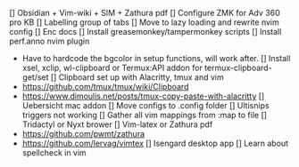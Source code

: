 [] Obsidian + Vim-wiki + SIM + Zathura pdf
[] Configure ZMK for Adv 360 pro KB
[] Labelling group of tabs
[] Move to lazy loading and rewrite nvim config
[] Enc docs
[] Install greasemonkey/tampermonkey scripts
[] Install perf.anno nvim plugin
  - Have to hardcode the bgcolor in setup functions, will work after.
[] Install xsel, xclip, wl-clipboard or Termux:API addon for termux-clipboard-get/set
[] Clipboard set up with Alacritty, tmux and vim
  - https://github.com/tmux/tmux/wiki/Clipboard
  - https://www.dimoulis.net/posts/tmux-copy-paste-with-alacritty
[] Uebersicht mac addon
[] Move configs to .config folder
[] Ultisnips triggers not working
[] Gather all vim mappings from :map to file
[] Tridactyl or Nyxt brower
[] Vim-latex or Zathura pdf
  - https://github.com/pwmt/zathura
  - https://github.com/lervag/vimtex
[] Isengard desktop app
[] Learn about spellcheck in vim

